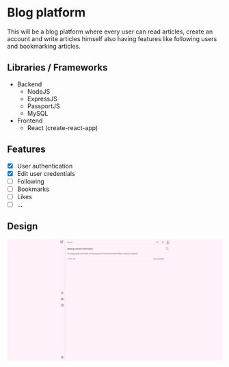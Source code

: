 # Blog platform
 This will be a blog platform where every user can read articles, create an account and write articles himself also having features like following users and bookmarking articles.

 ## Libraries / Frameworks

- Backend
    - NodeJS
    - ExpressJS
    - PassportJS
    - MySQL
- Frontend
    - React (create-react-app)

## Features
- [x] User authentication
- [x] Edit user credentials
- [ ] Following
- [ ] Bookmarks
- [ ] Likes
- [ ] ...

## Design
<picture>
  <img alt="Image of homepage" src="/assets/images/home.png"/>
</picture>